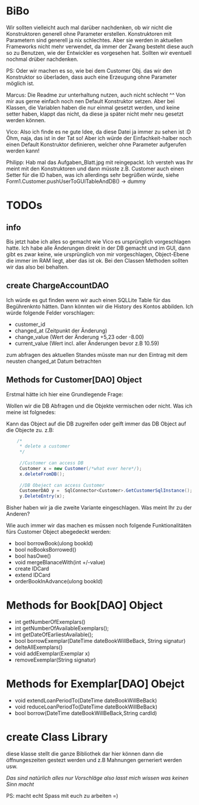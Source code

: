 BiBo
====
Wir sollten vielleicht auch mal darüber nachdenken, ob wir nicht die Konstruktoren generell ohne Parameter erstellen.
Konstruktoren mit Parametern sind generell ja nix schlechtes. Aber sie werden in aktuellen Frameworks nicht mehr verwendet,
da immer der Zwang besteht diese auch so zu Benutzen, wie der Entwickler es vorgesehen hat.
Sollten wir eventuell nochmal drüber nachdenken.

PS: Oder wir machen es so, wie bei dem Customer Obj. das wir den Konstruktor so überladen, dass auch eine Erzeugung ohne
Parameter möglich ist.

Marcus:
Die Readme zur unterhaltung nutzen, auch nicht schlecht ^^
Von mir aus gerne einfach noch nen Default Konstruktor setzen. Aber bei Klassen, die Variablen haben die nur einmal gesetzt 
werden, und keine setter haben, klappt das nicht, da diese ja später nicht mehr neu gesetzt werden können.

Vico:
Also ich finde es ne gute Idee, da diese Datei ja immer zu sehen ist :D
Öhm, naja, das ist in der Tat so!
Aber ich würde der Einfachkeit-halber noch einen Default Konstruktor definieren, welcher ohne Parameter aufgerufen werden kann!

Philipp: Hab mal das Aufgaben_Blatt.jpg mit reingepackt. Ich versteh was Ihr meint mit den Konstruktoren und dann müsste z.B.
Customer auch einen Setter für die ID haben, was ich allerdings sehr begrüßen würde, siehe Form1.Customer.pushUserToGUITableAndDB() -> dummy

TODOs
=====

info
----
Bis jetzt habe ich alles so gemacht wie Vico es ursprünglich vorgeschlagen hatte. Ich habe alle Änderungen direkt in der DB gemacht und im GUI, dann gibt es zwar keine, wie ursprünglich von mir vorgeschlagen, Object-Ebene die immer im RAM liegt, aber das ist ok. Bei den Classen Methoden sollten wir das also bei behalten.

create ChargeAccountDAO
-----------------------
Ich würde es gut finden wenn wir auch einen SQLLite Table für das Begührenknto hätten.
Dann könnten wir die History des Kontos abbilden. Ich würde folgende Felder vorschlagen:
 
 * customer_id
 * changed_at (Zeitpunkt der Änderung)
 * change_value (Wert der Änderung +5,23 oder -8.00)
 * current_value (Wert incl. aller Änderungen bevor z.B 10.59)

zum abfragen des aktuellen Standes müsste man nur den Eintrag mit dem neusten changed_at Datum betrachten

Methods for Customer[DAO] Object
---------------------------

Erstmal hätte ich hier eine Grundlegende Frage:

Wollen wir die DB Abfragen und die Objekte vermischen oder nicht. Was ich meine ist folgnedes:

Kann das Object auf die DB zugreifen oder geift immer das DB Object auf die Objecte zu. z.B:
```cs
    /*
     * delete a customer
     */
     
     //Customer can access DB
     Customer x = new Customer(/*what ever here*/);
     x.deleteFromDB();
     
     //DB Obeject can access Customer
     CustomerDAO y =  SqlConnector<Customer>.GetCustomerSqlInstance();
     y.DeleteEntry(x);
```

Bisher haben wir ja die zweite Variante eingeschlagen. Was meint Ihr zu der Anderen?

Wie auch immer wir das machen es müssen noch folgende Funktionalitäten fürs Customer Object abegedeckt werden:
* bool borrowBook(ulong bookId)
* bool noBooksBorrowed()
* bool hasOwe()
* void mergeBlanaceWith(int +/-value) 
* create IDCard
* extend IDCard
* orderBookInAdvance(ulong bookId)

Methods for Book[DAO] Object
============================
* int getNumberOfExemplars()
* int getNumberOfAvailableExemplars();
* int getDateOfEarliestAvailable();
* bool borrowExemplar(DateTime dateBookWillBeBack, String signatur)
* delteAllExemplars()
* void addExemplar(Exemplar x)
* removeExemplar(String signatur)

Methods for Exemplar[DAO] Obejct
============
* void extendLoanPeriodTo(DateTime dateBookWillBeBack)
* void reduceLoanPeriodTo(DateTime dateBookWillBeBack)
* bool borrow(DateTime dateBookWillBeBack,String cardId)

create Class Library
====================
diese klasse stellt die ganze Bibliothek dar
hier können dann die öffnungeszeiten gestezt werden und z.B Mahnungen gerneriert werden usw.




*Das sind natürlich alles nur Vorschläge also lasst mich wissen was keinen Sinn macht*

PS: macht echt Spass mit euch zu arbeiten =)
    
